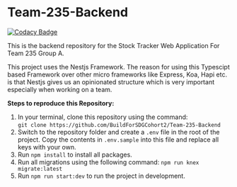 # Team-235-Backend

[![Codacy Badge](https://api.codacy.com/project/badge/Grade/7e3b59263ac14426a1cf9e6472f3a445)](https://app.codacy.com/gh/BuildForSDGCohort2/Team-235-Backend?utm_source=github.com&utm_medium=referral&utm_content=BuildForSDGCohort2/Team-235-Backend&utm_campaign=Badge_Grade_Dashboard)

This is the backend repository for the Stock Tracker Web Application For Team 235 Group A.

This project uses the Nestjs Framework. The reason for using this Typescipt based Framework over other micro frameworks like Express, Koa, Hapi etc. is that Nestjs gives us an opinionated structure which is very important especially when working on a team.

**Steps to reproduce this Repository:**

1. In your terminal, clone this repository using the command:  
`git clone https://github.com/BuildForSDGCohort2/Team-235-Backend`
2. Switch to the repository folder and create a `.env` file in the root of the project. Copy the contents in `.env.sample` into this file and replace all keys with your own.
3. Run `npm install` to install all packages.
4. Run all migrations using the following command: `npm run knex migrate:latest`
5. Run `npm run start:dev` to run the project in development.
